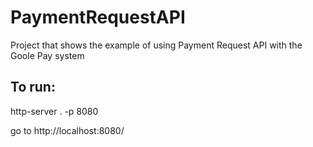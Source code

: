 # PaymentRequestAPI
 Project that shows the example of using Payment Request API with the Goole Pay system

## To run:

http-server . -p 8080

go to http://localhost:8080/